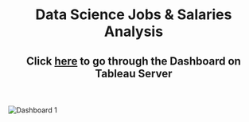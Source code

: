 <h1><p align="Center">Data Science Jobs & Salaries Analysis</h1>

<h2>
<p align="Center">
Click <a href="https://public.tableau.com/views/DataScienceJobsandSalaries_16785657724550/Dashboard1?:language=en-US&:display_count=n&:origin=viz_share_link">here</a> to go through the Dashboard on Tableau Server</h2> 
</br>


![Dashboard 1](https://user-images.githubusercontent.com/65899924/224955299-600205be-47e1-40a0-b172-87b47d228409.png)
